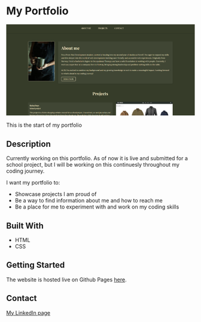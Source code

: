 # My Portfolio

![image](assets/Portfolioreadmeimg.png)

This is the start of my portfolio  

## Description

Currently working on this portfolio. As of now it is live and submitted for a school project, but I will be working on this continuesly throughout my coding journey.

I want my portfolio to:

- Showcase projects I am proud of
- Be a way to find information about me and how to reach me
- Be a place for me to experiment with and work on my coding skills

## Built With

- HTML
- CSS

## Getting Started

The website is hosted live on Github Pages [here](https://maribsorensen.github.io/Portfolio/).

## Contact

[My LinkedIn page](https://no.linkedin.com/in/mari-berg-s%C3%B8rensen-b63425156)
